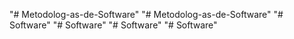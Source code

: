 "# Metodolog-as-de-Software" 
"# Metodolog-as-de-Software" 
"# Software" 
"# Software" 
"# Software" 
"# Software" 
